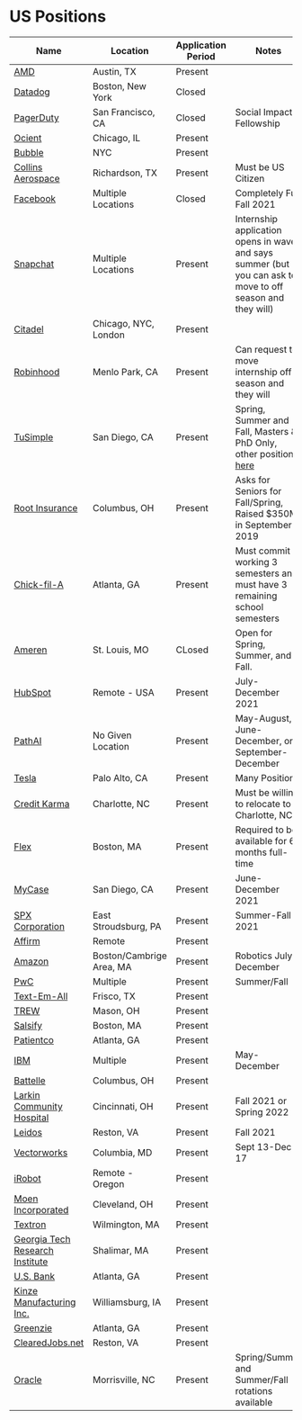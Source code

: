 # US Positions
| Name  |  Location |  Application Period |  Notes |
|---|---|---|--|
| [AMD](https://jobs.amd.com/go/Internships-&-Co-op-Opportunities/2567200/?q=&q2=&alertId=&locationsearch=&title=fall+2021&location=) | Austin, TX | Present | |
| [Datadog](https://www.datadoghq.com/careers/detail/?gh_jid=2265933) | Boston, New York | Closed | |
| [PagerDuty](https://www.ventureloop.com/ventureloop/job/1505818/pagerduty/social-impact-fellowship) | San Francisco, CA | Closed | Social Impact Fellowship | 
| [Ocient](https://www.ocient.com/careers?gh_jid=4105471003) | Chicago, IL | Present | |
| [Bubble](https://www.linkedin.com/jobs/view/2273368629/) | NYC | Present | | 
| [Collins Aerospace](https://www.linkedin.com/jobs/view/2299353021) | Richardson, TX | Present | Must be US Citizen | 
| [Facebook](https://www.facebook.com/careers/jobs/654496918442526/) | Multiple Locations | Closed | Completely Full Fall 2021 |
| [Snapchat](https://www.snap.com/en-US/jobs) | Multiple Locations | Present | Internship application opens in waves and says summer (but you can ask to move to off season and they will) |
| [Citadel](https://www.citadel.com/careers/details/software-engineer-intern-us/) | Chicago, NYC, London | Present | | 
| [Robinhood](https://robinhood.com/us/en/careers/openings/) | Menlo Park, CA | Present |  Can request to move internship off season and they will |
| [TuSimple](https://boards.greenhouse.io/tusimple/jobs/4872634002) | San Diego, CA | Present | Spring, Summer and Fall, Masters & PhD Only, other positions [here](https://boards.greenhouse.io/tusimple) |
| [Root Insurance](https://www.joinroot.com/careers/50fed551-ef2a-4198-a32e-f02749f2cbe5/?lever-source=Indeed) | Columbus, OH | Present | Asks for Seniors for Fall/Spring, Raised $350M in September 2019 |
| [Chick-fil-A](https://www.linkedin.com/jobs/view/2181940153) | Atlanta, GA | Present | Must commit to working 3 semesters and must have 3 remaining school semesters | 
| [Ameren](https://www.linkedin.com/jobs/view/2320687464) | St. Louis, MO | CLosed | Open for Spring, Summer, and Fall. |
| [HubSpot](https://boards.greenhouse.io/embed/job_app?token=2530618&gh_src=240b46771) | Remote - USA | Present | July-December 2021 |
| [PathAI](https://www.pathai.com/careers/5007708002?gh_jid=5007708002) | No Given Location | Present | May-August, June-December, or September-December |
| [Tesla](https://www.tesla.com/careers/search/?country=US&department=5&query=fall%202021) | Palo Alto, CA | Present | Many Positions | 
| [Credit Karma](https://www.linkedin.com/jobs/view/2373068300) | Charlotte, NC | Present | Must be willing to relocate to Charlotte, NC |
| [Flex](https://www.linkedin.com/jobs/view/2383856784) | Boston, MA | Present | Required to be available for 6 months full-time |
| [MyCase](https://www.linkedin.com/jobs/view/2397421589) | San Diego, CA | Present | June-December 2021 |
| [SPX Corporation](https://www.linkedin.com/jobs/view/2247971416) | East Stroudsburg, PA | Present | Summer-Fall 2021 |
| [Affirm](https://boards.greenhouse.io/affirm/jobs/4326084003) | Remote | Present | |
| [Amazon](https://www.amazon.jobs/en/jobs/1411367/amazon-robotics-fall-co-op-july-to-december-2021) | Boston/Cambrige Area, MA | Present | Robotics July-December |
| [PwC](https://jobs.us.pwc.com/job/-/-/932/18774139?utm_source=linkedin.com&utm_campaign=core_media&utm_medium=social_media&utm_content=job_posting&ss=paid&dclid=CObJrdyz7e4CFcXA9gIdTfgIjg) | Multiple | Present | Summer/Fall
| [Text-Em-All](https://www.linkedin.com/jobs/view/2415498949) | Frisco, TX | Present | | 
| [TREW](https://www.linkedin.com/jobs/view/2421396066) | Mason, OH | Present | | 
| [Salsify](https://www.linkedin.com/jobs/view/2416545495) | Boston, MA | Present | | 
| [Patientco](https://www.linkedin.com/jobs/view/2420708669) | Atlanta, GA | Present | |
| [IBM](https://careers.ibm.com/ShowJob/Id/1046040/Back%20End%20Software%20Developer%20Co'op%20%20(May%20%20%20December)%202021) | Multiple | Present | May-December | 
| [Battelle](https://www.linkedin.com/jobs/view/2420435759) | Columbus, OH | Present | | 
| [Larkin Community Hospital](https://larkin-community-hospital.talentify.io/job/software-developer-co-op-intern-cincinnati--larkin-community-hospital-9200050286926-1?utm_source=linkedin_organic&utm_medium=Xml&tdd=aDM1LGoxbzFxaixlcHJvNjAyYTJhMDA1Njc1OTQxNzAyMTgzMQ) | Cincinnati, OH | Present | Fall 2021 or Spring 2022 | 
| [Leidos](https://careers.leidos.com/jobs/5609435-semester-long-cyber-software-engineer-intern?tm_job=R-00040877&tm_event=view&tm_company=2502&bid=56) | Reston, VA | Present | Fall 2021 |
| [Vectorworks](https://www.linkedin.com/jobs/view/2410465555) | Columbia, MD | Present | Sept 13-Dec 17 |
| [iRobot](https://www.linkedin.com/jobs/view/2376190741) | Remote - Oregon | Present | | 
| [Moen Incorporated](https://www.linkedin.com/jobs/view/2419039532) | Cleveland, OH | Present | |
| [Textron](https://www.linkedin.com/jobs/view/2385821333) | Wilmington, MA | Present | | 
| [Georgia Tech Research Institute](https://www.linkedin.com/jobs/view/2243918062) | Shalimar, MA | Present | | 
| [U.S. Bank](https://usbank.wd1.myworkdayjobs.com/en-US/US_Bank_Careers/job/Atlanta-GA/Fall-2021-Co-op-Program---Technology-and-Operations-Services---Innovation-Analyst--Atlanta--GA-_2021-0003636) | Atlanta, GA | Present | | 
| [Kinze Manufacturing Inc.](https://www.linkedin.com/jobs/view/2396187584)| Williamsburg, IA | Present | | 
| [Greenzie](https://www.linkedin.com/jobs/view/2428960304) | Atlanta, GA | Present | | 
| [ClearedJobs.net](https://www.linkedin.com/jobs/view/2384341741) | Reston, VA | Present | |
| [Oracle](https://oracle.taleo.net/careersection/2/jobdetail.ftl?job=497903) | Morrisville, NC | Present | Spring/Summer and Summer/Fall rotations available | 